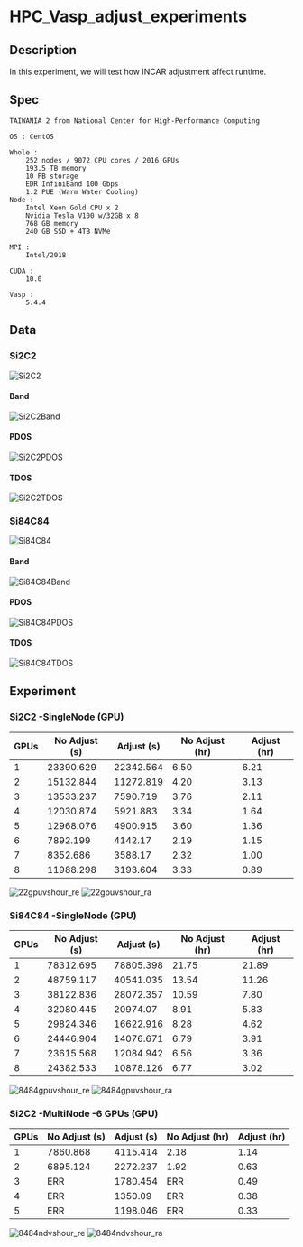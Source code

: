 # HPC_Vasp_adjust_experiments

## Description

In this experiment, we will test how INCAR adjustment affect runtime.

## Spec

```
TAIWANIA 2 from National Center for High-Performance Computing

OS : CentOS

Whole :
    252 nodes / 9072 CPU cores / 2016 GPUs
    193.5 TB memory
    10 PB storage
    EDR InfiniBand 100 Gbps
    1.2 PUE (Warm Water Cooling)
Node :
    Intel Xeon Gold CPU x 2
    Nvidia Tesla V100 w/32GB x 8
    768 GB memory
    240 GB SSD + 4TB NVMe
    
MPI :
    Intel/2018
    
CUDA :
    10.0
    
Vasp :
    5.4.4
```

## Data

### Si2C2

![Si2C2](https://github.com/UncleThree0402/vasp_hpc_adjustment_acceleration_experiments/blob/master/image/Si2_C2_POSCAR.png)

#### Band

![Si2C2Band](https://github.com/UncleThree0402/vasp_hpc_adjustment_acceleration_experiments/blob/master/image/Si2C2_band.png)

#### PDOS

![Si2C2PDOS](https://github.com/UncleThree0402/vasp_hpc_adjustment_acceleration_experiments/blob/master/image/Si2_C2_dos.png)

#### TDOS

![Si2C2TDOS](https://github.com/UncleThree0402/vasp_hpc_adjustment_acceleration_experiments/blob/master/image/Si2_C2_total_dos.png)

### Si84C84

![Si84C84](https://github.com/UncleThree0402/vasp_hpc_adjustment_acceleration_experiments/blob/master/image/Si84_C84_POSCAR.png)

#### Band

![Si84C84Band](https://github.com/UncleThree0402/vasp_hpc_adjustment_acceleration_experiments/blob/master/image/Si84_C84_band.png)

#### PDOS

![Si84C84PDOS](https://github.com/UncleThree0402/vasp_hpc_adjustment_acceleration_experiments/blob/master/image/Si84_C84_dos.png)

#### TDOS

![Si84C84TDOS](https://github.com/UncleThree0402/vasp_hpc_adjustment_acceleration_experiments/blob/master/image/Si84_C84_total_dos.png)

## Experiment

### Si2C2 -SingleNode (GPU)
| GPUs | No Adjust (s) | Adjust (s) | No Adjust (hr) | Adjust (hr) | 
|------|---------------|------------|----------------|-------------|
| 1    | 23390.629     | 22342.564  | 6.50           | 6.21        |
| 2    | 15132.844     | 11272.819  | 4.20           | 3.13        |
| 3    | 13533.237     | 7590.719   | 3.76           | 2.11        |
| 4    | 12030.874     | 5921.883   | 3.34           | 1.64        |
| 5    | 12968.076     | 4900.915   | 3.60           | 1.36        |
| 6    | 7892.199      | 4142.17    | 2.19           | 1.15        |
| 7    | 8352.686      | 3588.17    | 2.32           | 1.00        |
| 8    | 11988.298     | 3193.604   | 3.33           | 0.89        |

![22gpuvshour_re]()
![22gpuvshour_ra]()

### Si84C84 -SingleNode (GPU)
| GPUs | No Adjust (s) | Adjust (s) | No Adjust (hr) | Adjust (hr) | 
|------|---------------|------------|----------------|-------------|
| 1    | 78312.695     | 78805.398  | 21.75          | 21.89       |
| 2    | 48759.117     | 40541.035  | 13.54          | 11.26       |
| 3    | 38122.836     | 28072.357  | 10.59          | 7.80        |
| 4    | 32080.445     | 20974.07   | 8.91           | 5.83        |
| 5    | 29824.346     | 16622.916  | 8.28           | 4.62        |
| 6    | 24446.904     | 14076.671  | 6.79           | 3.91        |
| 7    | 23615.568     | 12084.942  | 6.56           | 3.36        |
| 8    | 24382.533     | 10878.126  | 6.77           | 3.02        |

![8484gpuvshour_re]()
![8484gpuvshour_ra]()

### Si2C2 -MultiNode -6 GPUs (GPU)
| GPUs | No Adjust (s) | Adjust (s) | No Adjust (hr) | Adjust (hr) | 
|------|---------------|------------|----------------|-------------|
| 1    | 7860.868      | 4115.414   | 2.18           | 1.14        |
| 2    | 6895.124      | 2272.237   | 1.92           | 0.63        |
| 3    | ERR           | 1780.454   | ERR            | 0.49        |
| 4    | ERR           | 1350.09    | ERR            | 0.38        |
| 5    | ERR           | 1198.046   | ERR            | 0.33        |

![8484ndvshour_re]()
![8484ndvshour_ra]()
